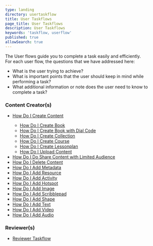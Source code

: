 ```yaml
---
type: landing
directory: usertaskflow
title: User Taskflows
page_title: User Taskflows
description: User Taskflows
keywords: 'taskflow, userflow'
published: true
allowSearch: true
---
```

The User flows guide you to complete a task easily and efficiently.
<br>For each user flow, the questions that we have addressed here:

 * What is the user trying to achieve?
 * What is important points that the user should keep in mind while performing a task?
 * What additional information or note does the user need to know to complete a task?

<div class="row">
    <div class="col-sm-4">
        <h3>Content Creator(s)</h3>
        <ul> 
            <li><a href="/usertaskflow/how_do_i_create_content/" target="_blank">How Do I Create Content</a></li>
          <ul class="group">
            <li><a href="usertaskflow/how_do_i_create_book/" target="_blank">How Do I Create Book</a></li>
            <li><a href="usertaskflow/how_do_i_create_book_with_dial_code/" target="_blank">How Do I Create Book with Dial Code</a></li>
            <li><a href="usertaskflow/how_do_i_create_collection/" target="_blank">How Do I Create Collection</a></li>
            <li><a href="usertaskflow/how_do_i_create_course/" target="_blank">How Do I Create Course</a></li>
            <li><a href="usertaskflow/how_do_i_create_lessonplan/" target="_blank">How Do I Create Lessonplan</a></li>
            <li><a href="usertaskflow/how_do_i_uploadcontent/" target="_blank">How Do I Upload Content</a></li>
           </ul>
            <li><a href="usertaskflow/limited_sharing/" target="_blank">How Do I Do Share Content with Limited Audience</a></li>
            <li><a href="usertaskflow/how_do_i_delete_content/" target="_blank">How Do I Delete Content</a></li> 
            <li><a href="usertaskflow/how_do_i_add_metadata/" target="_blank">How Do I Add Metadata</a></li>
            <li><a href="usertaskflow/how_do_i_add_resource/" target="_blank">How Do I Add Resource</a></li>
            <li><a href="usertaskflow/how_do_i_add_activity/" target="_blank">How Do I Add Activity</a></li>
            <li><a href="usertaskflow/how_do_i_add_hotspot/" target="_blank">How Do I Add Hotspot</a></li>
            <li><a href="usertaskflow/how_do_i_add_image/" target="_blank">How Do I Add Image</a></li>
            <li><a href="usertaskflow/how_do_i_add_scribblepad/" target="_blank">How Do I Add Scribblepad</a></li>
            <li><a href="usertaskflow/how_do_i_add_shape/" target="_blank">How Do I Add Shape</a></li>
            <li><a href="usertaskflow/how_do_i_add_text/" target="_blank">How Do I Add Text</a></li>
            <li><a href="usertaskflow/how_do_i_add_video/" target="_blank">How Do I Add Video</a></li>
            <li><a href="usertaskflow/how_do_i_add_audio/" target="_blank">How Do I Add Audio</a></li>    
         </ul>
    </div>
    <div class="col-sm-4">
        <h3>Reviewer(s)</h3>
        <ul>
            <li><a href="usertaskflow/reviewer_taskflow" target="_blank">Reviewer Taskflow</a></li>    
        </ul>
    </div>
